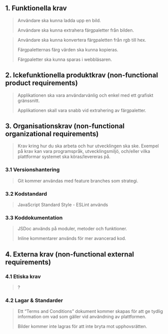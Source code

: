 ## 1\. Funktionella krav

> Användare ska kunna ladda upp en bild.
>
> Användare ska kunna extrahera färgpaletter från bilden.

> Användare ska kunna konvertera färgpaletten från rgb till hex.
>
> Färgpaletternas färg värden ska kunna kopieras.
>
> Färgpaletter ska kunna sparas i webbläsaren.



## 2\. Ickefunktionella produktkrav (non-functional product requirements)

> Applikationen ska vara användarvänlig och enkel med ett grafiskt gränssnitt.
>
> Applikationen skall vara snabb vid extrahering av färgpaletter.

## 3\. Organisationskrav (non-functional organizational requirements)

> Krav kring hur du ska arbeta och hur utvecklingen ska ske. Exempel på krav kan vara programspråk, utvecklingsmiljö, och/eller vilka plattformar systemet ska köras/levereras på.

### 3.1 Versionshantering

> Git kommer användas med feature branches som strategi.

### 3.2 Kodstandard

> JavaScript Standard Style - ESLint används

### 3.3 Koddokumentation

> JSDoc används på moduler, metoder och funktioner.
>
> Inline kommentarer används för mer avancerad kod.
>

## 4\. Externa krav (non-functional external requirements)

### 4.1 Etiska krav

> ?

### 4.2 Lagar & Standarder

>
> Ett “Terms and Conditions” dokument kommer skapas för att ge tydlig information om vad som gäller vid användning av plattformen.
> 
> Bilder kommer inte lagras för att inte bryta mot upphovsrätten.